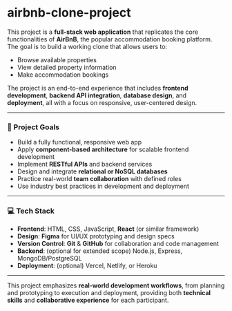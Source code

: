 # airbnb-clone-project

This project is a **full-stack web application** that replicates the core functionalities of **AirBnB**, the popular accommodation booking platform. The goal is to build a working clone that allows users to:

* Browse available properties
* View detailed property information
* Make accommodation bookings

The project is an end-to-end experience that includes **frontend development**, **backend API integration**, **database design**, and **deployment**, all with a focus on responsive, user-centered design.

---

### 🎯 Project Goals

* Build a fully functional, responsive web app
* Apply **component-based architecture** for scalable frontend development
* Implement **RESTful APIs** and backend services
* Design and integrate **relational or NoSQL databases**
* Practice real-world **team collaboration** with defined roles
* Use industry best practices in development and deployment

---

### 💻 Tech Stack

* **Frontend**: HTML, CSS, JavaScript, **React** (or similar framework)
* **Design**: **Figma** for UI/UX prototyping and design specs
* **Version Control**: **Git** & **GitHub** for collaboration and code management
* **Backend**: (optional for extended scope) Node.js, Express, MongoDB/PostgreSQL
* **Deployment**: (optional) Vercel, Netlify, or Heroku

---

This project emphasizes **real-world development workflows**, from planning and prototyping to execution and deployment, providing both **technical skills** and **collaborative experience** for each participant.
